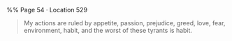 %% Page 54 · Location 529 
> My actions are ruled by appetite, passion, prejudice, greed, love, fear, environment, habit, and the worst of these tyrants is habit. 